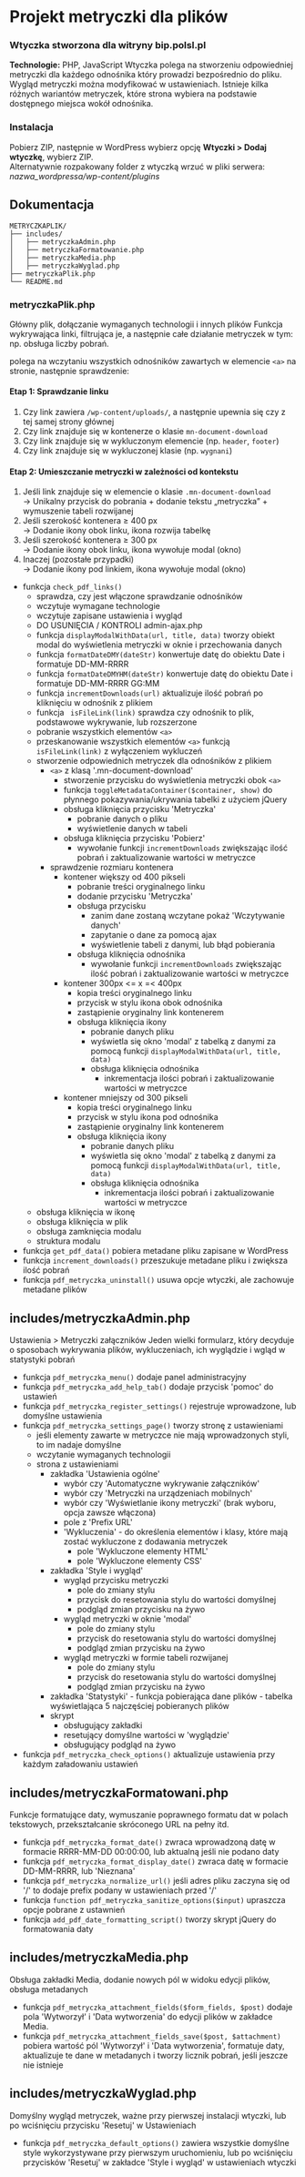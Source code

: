 # Projekt metryczki dla plików

### Wtyczka stworzona dla witryny bip.polsl.pl

**Technologie:** PHP, JavaScript
Wtyczka polega na stworzeniu odpowiedniej metryczki dla każdego odnośnika który prowadzi bezpośrednio do pliku.
Wygląd metryczki można modyfikować w ustawieniach.
Istnieje kilka różnych wariantów metryczek, które strona wybiera na podstawie dostępnego miejsca wokół odnośnika.

### Instalacja

Pobierz ZIP, następnie w WordPress wybierz opcję **Wtyczki > Dodaj wtyczkę**, wybierz ZIP.  
Alternatywnie rozpakowany folder z wtyczką wrzuć w pliki serwera:  
*nazwa_wordpressa/wp-content/plugins*

## Dokumentacja

```
METRYCZKAPLIK/
├── includes/
│   ├── metryczkaAdmin.php
│   ├── metryczkaFormatowanie.php
│   ├── metryczkaMedia.php
│   ├── metryczkaWyglad.php
├── metryczkaPlik.php
└── README.md
```
### metryczkaPlik.php
Główny plik, dołączanie wymaganych technologii i innych plików
Funkcja wykrywająca linki, filtrująca je, a następnie całe działanie metryczek w tym: np. obsługa liczby pobrań.

polega na wczytaniu wszystkich odnośników zawartych w elemencie `<a>` na stronie, następnie sprawdzenie:

#### Etap 1: Sprawdzanie linku

1. Czy link zawiera `/wp-content/uploads/`, a następnie upewnia się czy z tej samej strony głównej
2. Czy link znajduje się w kontenerze o klasie `mn-document-download`
3. Czy link znajduje się w wykluczonym elemencie (np. `header`, `footer`)
4. Czy link znajduje się w wykluczonej klasie (np. `wygnani`)

#### Etap 2: Umieszczanie metryczki w zależności od kontekstu

1. Jeśli link znajduje się w elemencie o klasie `.mn-document-download`  
   → Unikalny przycisk do pobrania + dodanie tekstu „metryczka” + wymuszenie tabeli rozwijanej  
2. Jeśli szerokość kontenera ≥ 400 px  
   → Dodanie ikony obok linku, ikona rozwija tabelkę  
3. Jeśli szerokość kontenera ≥ 300 px  
   → Dodanie ikony obok linku, ikona wywołuje modal (okno)
4. Inaczej (pozostałe przypadki)  
   → Dodanie ikony pod linkiem, ikona wywołuje modal (okno)

- funkcja `check_pdf_links()`
   - sprawdza, czy jest włączone sprawdzanie odnośników
   - wczytuje wymagane technologie
   - wczytuje zapisane ustawienia i wygląd
   - DO USUNIĘCIA / KONTROLI admin-ajax.php
   - funkcja `displayModalWithData(url, title, data)` tworzy obiekt modal do wyświetlenia metryczki w oknie i przechowania danych
   - funkcja `formatDateDMY(dateStr)` konwertuje datę do obiektu Date i formatuje DD-MM-RRRR
   - funkcja `formatDateDMYHM(dateStr)` konwertuje datę do obiektu Date i formatuje DD-MM-RRRR GG:MM
   - funkcja `incrementDownloads(url)` aktualizuje ilość pobrań po kliknięciu w odnośnik z plikiem
   - funkcja ` isFileLink(link)` sprawdza czy odnośnik to plik, podstawowe wykrywanie, lub rozszerzone
   - pobranie wszystkich elementów `<a>`
   - przeskanowanie wszystkich elementów `<a>` funkcją ` isFileLink(link)` z wyłączeniem wykluczeń
   - stworzenie odpowiednich metryczek dla odnośników z plikiem
      - `<a>` z klasą '.mn-document-download'
         - stworzenie przycisku do wyświetlenia metryczki obok `<a>`
         - funkcja `toggleMetadataContainer($container, show)` do płynnego pokazywania/ukrywania tabelki z użyciem jQuery
         - obsługa kliknięcia przycisku 'Metryczka'
            - pobranie danych o pliku
            - wyświetlenie danych w tabeli
         - obsługa kliknięcia przycisku 'Pobierz'
            - wywołanie funkcji `incrementDownloads` zwiększając ilość pobrań i zaktualizowanie wartości w metryczce
      - sprawdzenie rozmiaru kontenera
         - kontener większy od 400 pikseli
            - pobranie treści oryginalnego linku
            - dodanie przycisku 'Metryczka'
            - obsługa przycisku
               - zanim dane zostaną wczytane pokaż 'Wczytywanie danych'
               - zapytanie o dane za pomocą ajax
               - wyświetlenie tabeli z danymi, lub błąd pobierania
            - obsługa kliknięcia odnośnika
               - wywołanie funkcji `incrementDownloads` zwiększając ilość pobrań i zaktualizowanie wartości w metryczce
         - kontener 300px <= x =< 400px
            - kopia treści oryginalnego linku
            - przycisk w stylu ikona obok odnośnika
            - zastąpienie oryginalny link kontenerem
            - obsługa kliknięcia ikony
               - pobranie danych pliku
               - wyświetla się okno 'modal' z tabelką z danymi za pomocą funkcji `displayModalWithData(url, title, data)`
               - obsługa kliknięcia odnośnika
                  - inkrementacja ilości pobrań i zaktualizowanie wartości w metryczce
         - kontener mniejszy od 300 pikseli
            - kopia treści oryginalnego linku
            - przycisk w stylu ikona pod odnośnika
            - zastąpienie oryginalny link kontenerem
            - obsługa kliknięcia ikony
               - pobranie danych pliku
               - wyświetla się okno 'modal' z tabelką z danymi za pomocą funkcji `displayModalWithData(url, title, data)`
               - obsługa kliknięcia odnośnika
                  - inkrementacja ilości pobrań i zaktualizowanie wartości w metryczce
   - obsługa kliknięcia w ikonę
   - obsługa kliknięcia w plik
   - obsługa zamknięcia modalu
   - struktura modalu
- funkcja `get_pdf_data()` pobiera metadane pliku zapisane w WordPress
- funkcja `increment_downloads()` przeszukuje metadane pliku i zwiększa ilość pobrań
- funkcja `pdf_metryczka_uninstall()` usuwa opcje wtyczki, ale zachowuje metadane plików

## includes/metryczkaAdmin.php
Ustawienia > Metryczki załączników
Jeden wielki formularz, który decyduje o sposobach wykrywania plików, wykluczeniach, ich wyglądzie i wgląd w statystyki pobrań

- funkcja `pdf_metryczka_menu()` dodaje panel administracyjny
- funkcja `pdf_metryczka_add_help_tab()` dodaje przycisk 'pomoc' do ustawień
- funkcja `pdf_metryczka_register_settings()` rejestruje wprowadzone, lub domyślne ustawienia
- funkcja `pdf_metryczka_settings_page()` tworzy stronę z ustawieniami
   - jeśli elementy zawarte w metryczce nie mają wprowadzonych styli, to im nadaje domyślne
   - wczytanie wymaganych technologii
   - strona z ustawieniami
      - zakładka 'Ustawienia ogólne'
         - wybór czy 'Automatyczne wykrywanie załączników'
         - wybór czy 'Metryczki na urządzeniach mobilnych'
         - wybór czy 'Wyświetlanie ikony metryczki' (brak wyboru, opcja zawsze włączona)
         - pole z 'Prefix URL'
         - 'Wykluczenia' - do określenia elementów i klasy, które mają zostać wykluczone z dodawania metryczek
            - pole 'Wykluczone elementy HTML'
            - pole 'Wykluczone elementy CSS'
      - zakładka 'Style i wygląd'
         - wygląd przycisku metryczki
            - pole do zmiany stylu
            - przycisk do resetowania stylu do wartości domyślnej
            - podgląd zmian przycisku na żywo
         - wygląd metryczki w oknie 'modal'
            - pole do zmiany stylu
            - przycisk do resetowania stylu do wartości domyślnej
            - podgląd zmian przycisku na żywo
         - wygląd metryczki w formie tabeli rozwijanej
            - pole do zmiany stylu
            - przycisk do resetowania stylu do wartości domyślnej
            - podgląd zmian przycisku na żywo
      - zakładka 'Statystyki'
            - funkcja pobierająca dane plików
            - tabelka wyświetlająca 5 najczęściej pobieranych plików
      - skrypt
         - obsługujący zakładki
         - resetujący domyślne wartości w 'wyglądzie'
         - obsługujący podgląd na żywo
- funkcja `pdf_metryczka_check_options()` aktualizuje ustawienia przy każdym załadowaniu ustawień

## includes/metryczkaFormatowani.php
Funkcje formatujące daty, wymuszanie poprawnego formatu dat w polach tekstowych, przekształcanie skróconego URL na pełny itd.

- funkcja `pdf_metryczka_format_date()` zwraca wprowadzoną datę w formacie RRRR-MM-DD 00:00:00, lub aktualną jeśli nie podano daty
- funkcja `pdf_metryczka_format_display_date()` zwraca datę w formacie DD-MM-RRRR, lub 'Nieznana'
- funkcja `pdf_metryczka_normalize_url()` jeśli adres pliku zaczyna się od '/' to dodaje prefix podany w ustawieniach przed '/'
- funkcja `function pdf_metryczka_sanitize_options($input)` upraszcza opcje pobrane z ustawnień
- funkcja `add_pdf_date_formatting_script()` tworzy skrypt jQuery do formatowania daty

## includes/metryczkaMedia.php
Obsługa zakładki Media, dodanie nowych pól w widoku edycji plików, obsługa metadanych

- funkcja `pdf_metryczka_attachment_fields($form_fields, $post)` dodaje pola 'Wytworzył' i 'Data wytworzenia' do edycji plików w zakładce Media.
- funkcja `pdf_metryczka_attachment_fields_save($post, $attachment)` pobiera wartość pól 'Wytworzył' i 'Data wytworzenia', formatuje daty, aktualizuje te dane w metadanych i tworzy licznik pobrań, jeśli jeszcze nie istnieje

## includes/metryczkaWyglad.php
Domyślny wygląd metryczek, ważne przy pierwszej instalacji wtyczki, lub po wciśnięciu przycisku 'Resetuj' w Ustawieniach

- funkcja `pdf_metryczka_default_options()` zawiera wszystkie domyślne style wykorzystywane przy pierwszym uruchomieniu, lub po wciśnięciu przycisków 'Resetuj' w zakładce 'Style i wygląd' w ustawieniach wtyczki
